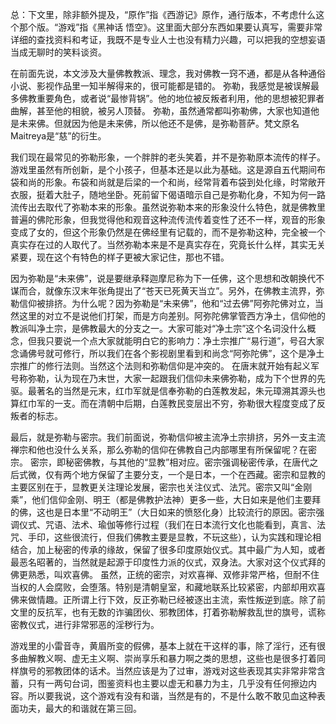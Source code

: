总：下文里，除非额外提及，“原作”指《西游记》原作，通行版本，不考虑什么这个那个版。“游戏”指《黑神话 悟空》。这里面大部分东西如果要认真写，需要非常详细的查找资料和考证，我既不是专业人士也没有精力兴趣，可以把我的空想妄语当成无聊时的笑料谈资。

在前面先说，本文涉及大量佛教教派、理念，我对佛教一窍不通，都是从各种通俗小说、影视作品里一知半解得来的，很可能都是错的。
弥勒，我感觉是被误解最多佛教重要角色，或者说“最惨背锅”。他的地位被反叛者利用，他的思想被犯罪者曲解，甚至他的相貌，被另人顶替。
弥勒，虽然通常都叫弥勒佛，大家也知道他是未来佛。但就因为他是未来佛，所以他还不是佛，是弥勒菩萨。梵文原名Maitreya是“慈”的衍生。

我们现在最常见的弥勒形象，一个胖胖的老头笑着，并不是弥勒原本流传的样子。游戏里虽然有所创新，是个小孩子，但基本还是以此为基础。这是源自五代期间布袋和尚的形象。布袋和尚就是后梁的一个和尚，经常背着布袋到处化缘，时常敞开衣服，挺着大肚子，随地坐卧。死前留下偈语暗示自己是弥勒化身，不知为何一路流传出去取代了弥勒本来的形象。虽然说弥勒本来的形象没什么特色，就是佛教里普遍的佛陀形象，但我觉得他和观音这种流传流传着变性了还不一样，观音的形象变成了女的，但这个形象仍然是在佛经里有记载的，而不是弥勒这种，完全被一个真实存在过的人取代了。当然弥勒本来是不是真实存在，究竟长什么样，其实无关紧要，现在这个有特色的样子更被大家记住，那也不错。

因为弥勒是“未来佛”，说是要继承释迦摩尼称为下一任佛，这个思想和改朝换代不谋而合，就像东汉末年张角提出了“苍天已死黄天当立”。另外，在佛教主流界，弥勒信仰被排挤。为什么呢？因为弥勒是“未来佛”，他和“过去佛”阿弥陀佛对立，当然这里的对立不是说他们打架，而是方向差别。阿弥陀佛掌管西方净土，信仰他的教派叫净土宗，是佛教最大的分支之一。大家可能对“净土宗”这个名词没什么概念，但我只要说一个点大家就能明白它的影响力：净土宗推广“易行道”，号召大家念诵佛号就可修行，所以我们在各个影视剧里看到和尚念“阿弥陀佛”，这个是净土宗推广的修行法则。当然这个法则和弥勒信仰是冲突的。
在唐末就开始有起义军号称弥勒，认为现在乃末世，大家一起跟我们信仰未来佛弥勒，成为下个世界的先驱。最著名的当然是元末，红巾军就是信奉弥勒的白莲教发起，朱元璋溯其源头也算红巾军的一支。而在清朝中后期，白莲教民变层出不穷，弥勒很大程度变成了反叛者的标志。

最后，就是弥勒与密宗。我们前面说，弥勒信仰被主流净土宗排挤，另外一支主流禅宗和他也没什么关系，那么弥勒的信仰在佛教自己内部哪里有所保留呢？在密宗。
密宗，即秘密佛教，与其他的“显教”相对应。密宗强调秘密传承，在唐代之后式微，仅有两个地方保留了主要分支，一个是日本，一个在西藏。密宗和显教的主要区别在于，显教更关注理论发展，密宗也关注仪式、法咒。密宗又叫“金刚乘”，他们信仰金刚、明王（都是佛教护法神）更多一些，大日如来是他们主要拜的佛，这也是日本里“不动明王”（大日如来的愤怒化身）比较流行的原因。密宗强调仪式、咒语、法术、瑜伽等修行过程（我们在日本流行文化也能看到，真言、法咒、手印，这些很流行，但我们佛教主要是显教，不玩这些），认为实践和理论相结合，加上秘密的传承的缘故，保留了很多印度原始仪式。其中最广为人知，或者最恶名昭著的，当然就是起源于印度性力派的仪式，双身法。大家对这个仪式拜的佛更熟悉，叫欢喜佛。
虽然，正统的密宗，对欢喜禅、双修非常严格，但耐不住当权的人会腐败，会堕落。特别是清朝皇室，和藏地联系比较紧密，内部却用欢喜佛来做情趣。正所谓上行下效，反正弥勒已经被逐出主流，索性叛逆到底。除了前文里的反抗军，也有无数的诈骗团伙、邪教团体，打着弥勒解救乱世的旗号，谎称密教仪式，进行非常邪恶的淫秽行为。

游戏里的小雷音寺，黄眉所变的假佛，基本上就在干这样的事，除了淫行，还有很多曲解教义啊、虚无主义啊、崇尚享乐和暴力啊之类的思想，这些也是很多打着同样旗号的邪教团体的话术。当然应该是为了过审，游戏对这些表现其实非常非常含蓄，只有一两句台词，图鉴资料也主要以虚无和暴力为主，几乎没有任何擦边内容。所以要我说，这个游戏有没有和谐，当然是有的，不是什么敢不敢见血这种表面功夫，最大的和谐就在第三回。
